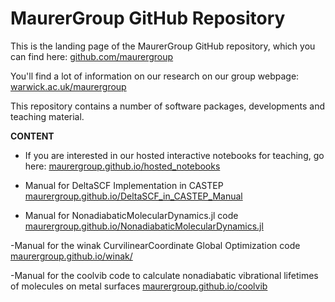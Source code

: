 # MaurerGroup GitHub Repository

This is the landing page of the MaurerGroup GitHub repository, which you can find here:
[github.com/maurergroup](https://github.com/maurergroup)

You'll find a lot of information on our research on our group webpage:
[warwick.ac.uk/maurergroup](https://warwick.ac.uk/maurergroup)

This repository contains a number of software packages, developments and teaching material.

**CONTENT**

- If you are interested in our hosted interactive notebooks for teaching, go here:
[maurergroup.github.io/hosted_notebooks](https://maurergroup.github.io/hosted_notebooks)

- Manual for DeltaSCF Implementation in CASTEP
[maurergroup.github.io/DeltaSCF_in_CASTEP_Manual](https://maurergroup.github.io/DeltaSCF_in_CASTEP_Manual/)

- Manual for NonadiabaticMolecularDynamics.jl code
[maurergroup.github.io/NonadiabaticMolecularDynamics.jl](https://maurergroup.github.io/NonadiabaticMolecualrDynamics.jl/)

-Manual for the winak CurvilinearCoordinate Global Optimization code
[maurergroup.github.io/winak/](https://maurergroup.github.io/winak/)

-Manual for the coolvib code to calculate nonadiabatic vibrational lifetimes of molecules on metal surfaces
[maurergroup.github.io/coolvib](https://maurergroup.github.io/coolvib/)
